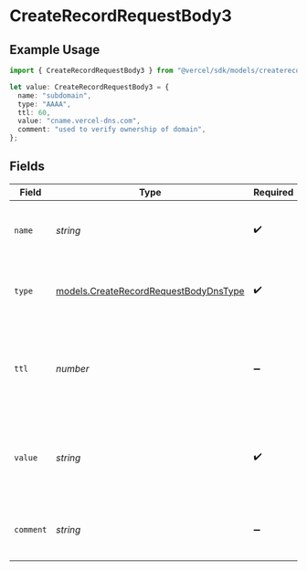 # CreateRecordRequestBody3

## Example Usage

```typescript
import { CreateRecordRequestBody3 } from "@vercel/sdk/models/createrecordop.js";

let value: CreateRecordRequestBody3 = {
  name: "subdomain",
  type: "AAAA",
  ttl: 60,
  value: "cname.vercel-dns.com",
  comment: "used to verify ownership of domain",
};
```

## Fields

| Field                                                                                  | Type                                                                                   | Required                                                                               | Description                                                                            | Example                                                                                |
| -------------------------------------------------------------------------------------- | -------------------------------------------------------------------------------------- | -------------------------------------------------------------------------------------- | -------------------------------------------------------------------------------------- | -------------------------------------------------------------------------------------- |
| `name`                                                                                 | *string*                                                                               | :heavy_check_mark:                                                                     | A subdomain name or an empty string for the root domain.                               | subdomain                                                                              |
| `type`                                                                                 | [models.CreateRecordRequestBodyDnsType](../models/createrecordrequestbodydnstype.md)   | :heavy_check_mark:                                                                     | The type of record, it could be one of the valid DNS records.                          |                                                                                        |
| `ttl`                                                                                  | *number*                                                                               | :heavy_minus_sign:                                                                     | The TTL value. Must be a number between 60 and 2147483647. Default value is 60.        | 60                                                                                     |
| `value`                                                                                | *string*                                                                               | :heavy_check_mark:                                                                     | An ALIAS virtual record pointing to a hostname resolved to an A record on server side. | cname.vercel-dns.com                                                                   |
| `comment`                                                                              | *string*                                                                               | :heavy_minus_sign:                                                                     | A comment to add context on what this DNS record is for                                | used to verify ownership of domain                                                     |